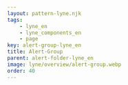 ```yaml
---
layout: pattern-lyne.njk
tags: 
    - lyne_en
    - lyne_components_en
    - page
key: alert-group-lyne_en
title: Alert-Group
parent: alert-folder-lyne_en
image: lyne/overview/alert-group.webp
order: 40
---
```

